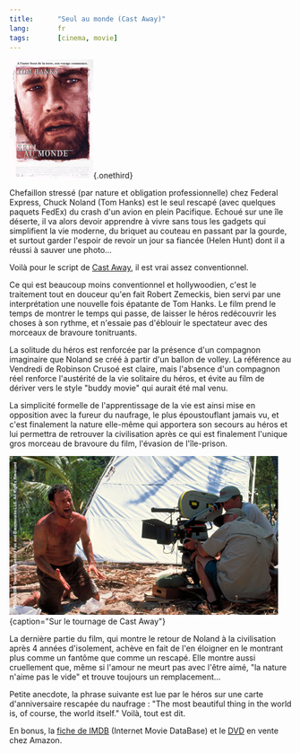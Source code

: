 ```yaml
---
title:      "Seul au monde (Cast Away)"
lang:       fr
tags:       [cinema, movie]
---
```


![](cast-away-affiche.png){.onethird}

Chefaillon stressé (par nature et obligation professionnelle) chez Federal Express, Chuck Noland (Tom Hanks) est le seul rescapé (avec quelques paquets FedEx) du crash d'un avion en plein Pacifique. Echoué sur une île déserte, il va alors devoir apprendre à vivre sans tous les gadgets qui simplifient la vie moderne, du briquet au couteau en passant par la gourde, et surtout garder l'espoir de revoir un jour sa fiancée (Helen Hunt) dont il a réussi à sauver une photo…

Voilà pour le script de [Cast Away](http://www.castawaymovie.com/), il est vrai assez conventionnel.

Ce qui est beaucoup moins conventionnel et hollywoodien, c'est le traitement tout en douceur qu'en fait Robert Zemeckis, bien servi par une interprétation une nouvelle fois épatante de Tom Hanks. Le film prend le temps de montrer le temps qui passe, de laisser le héros redécouvrir les choses à son rythme, et n'essaie pas d'éblouir le spectateur avec des morceaux de bravoure tonitruants.

La solitude du héros est renforcée par la présence d'un compagnon imaginaire que Noland se créé à partir d'un ballon de volley. La référence au Vendredi de Robinson Crusoé est claire, mais l'absence d'un compagnon réel renforce l'austérité de la vie solitaire du héros, et évite au film de dériver vers le style "buddy movie" qui aurait été mal venu.

La simplicité formelle de l'apprentissage de la vie est ainsi mise en opposition avec la fureur du naufrage, le plus époustouflant jamais vu, et c'est finalement la nature elle-même qui apportera son secours au héros et lui permettra de retrouver la civilisation après ce qui est finalement l'unique gros morceau de bravoure du film, l'évasion de l'île-prison.

![](cast-away-tournage.jpg){caption="Sur le tournage de Cast Away"}

La dernière partie du film, qui montre le retour de Noland à la civilisation après 4 années d'isolement, achève en fait de l'en éloigner en le montrant plus comme un fantôme que comme un rescapé. Elle montre aussi cruellement que, même si l'amour ne meurt pas avec l'être aimé, "la nature n'aime pas le vide" et trouve toujours un remplacement…

Petite anecdote, la phrase suivante est lue par le héros sur une carte d'anniversaire rescapée du naufrage : "The most beautiful thing in the world is, of course, the world itself." Voilà, tout est dit.

En bonus, la [fiche de IMDB](http://www.imdb.com/Title?0162222) (Internet Movie DataBase) et le [DVD](http://www.amazon.com/exec/obidos/ASIN/B00003CXRN/phpheaven) en vente chez Amazon.

